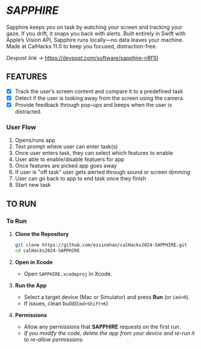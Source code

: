 # ***SAPPHIRE***
Sapphire keeps you on task by watching your screen and tracking your gaze. If you drift, it snaps you back with alerts. Built entirely in Swift with Apple’s Vision API, Sapphire runs locally—no data leaves your machine. Made at CalHacks 11.0 to keep you focused, distraction-free.

*Devpost link ->* https://devpost.com/software/sapphire-rj8f10



## **FEATURES**
- [x] Track the user’s screen content and compare it to a predefined task
- [x] Detect if the user is looking away from the screen using the camera.
- [x] Provide feedback through pop-ups and beeps when the user is distracted.

### **User Flow**
1) Opens/runs app
2) Text prompt where user can enter task(s)
3) Once user enters task, they can select which features to enable
4) User able to enable/disable featuers for app
5) Once features are picked app goes away
6) If user is "off task" user gets alerted through sound or screen dimming
7) User can go back to app to end task once they finish
8) Start new task

## TO RUN
### To Run

1. **Clone the Repository**  
   ```bash
   git clone https://github.com/ezsinehan/calHacks2024-SAPPHIRE.git
   cd calHacks2024-SAPPHIRE
   ```

2. **Open in Xcode**  
   - Open `SAPPHIRE.xcodeproj` in Xcode.

3. **Run the App**  
   - Select a target device (Mac or Simulator) and press **Run** (or `Cmd+R`).
   - If issues, clean build(`Cmd+Shift+K`)

4. **Permissions**  
   - Allow any permissions that **SAPPHIRE** requests on the first run.
   - *If you modify the code, delete the app from your device and re-run it to re-allow permissions.*
